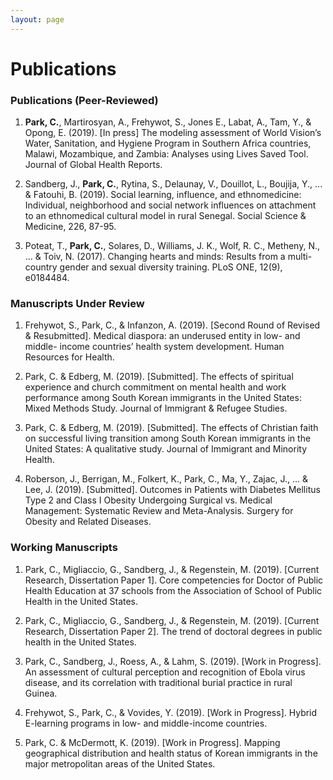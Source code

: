 ```yaml
---
layout: page
---
```


# Publications

### Publications (Peer-Reviewed)
1. __Park, C.__, Martirosyan, A., Frehywot, S., Jones E., Labat, A., Tam, Y., & Opong, E. (2019). [In press] The modeling assessment of World Vision’s Water, Sanitation, and Hygiene Program in Southern Africa countries, Malawi, Mozambique, and Zambia: Analyses using Lives Saved Tool. Journal of Global Health Reports.

2. Sandberg, J., __Park, C.__, Rytina, S., Delaunay, V., Douillot, L., Boujija, Y., ... & Fatouhi, B. (2019). Social learning, influence, and ethnomedicine: Individual, neighborhood and social network influences on attachment to an ethnomedical cultural model in rural Senegal. Social Science & Medicine, 226, 87-95.

3. Poteat, T., __Park, C.__, Solares, D., Williams, J. K., Wolf, R. C., Metheny, N., ... & Toiv, N. (2017). Changing hearts and minds: Results from a multi-country gender and sexual diversity training. PLoS ONE, 12(9), e0184484.


### Manuscripts Under Review
1. Frehywot, S., Park, C., & Infanzon, A. (2019). [Second Round of Revised & Resubmitted]. Medical diaspora: an underused entity in low- and middle- income countries’ health system development. Human Resources for Health.

2. Park, C. & Edberg, M. (2019). [Submitted]. The effects of spiritual experience and church commitment on mental health and work performance among South Korean immigrants in the United States: Mixed Methods Study. Journal of Immigrant & Refugee Studies.

3. Park, C. & Edberg, M. (2019). [Submitted]. The effects of Christian faith on successful living transition among South Korean immigrants in the United States: A qualitative study. Journal of Immigrant and Minority Health.

4. Roberson, J., Berrigan, M., Folkert, K., Park, C., Ma, Y., Zajac, J., … & Lee, J. (2019). [Submitted]. Outcomes in Patients with Diabetes Mellitus Type 2 and Class I Obesity Undergoing Surgical vs. Medical Management: Systematic Review and Meta-Analysis. Surgery for Obesity and Related Diseases.

### Working Manuscripts
1. Park, C., Migliaccio, G., Sandberg, J., & Regenstein, M. (2019). [Current Research, Dissertation Paper 1]. Core competencies for Doctor of Public Health Education at 37 schools from the Association of School of Public Health in the United States.

2. Park, C., Migliaccio, G., Sandberg, J., & Regenstein, M. (2019). [Current Research, Dissertation Paper 2]. The trend of doctoral degrees in public health in the United States.

3. Park, C., Sandberg, J., Roess, A., & Lahm, S. (2019). [Work in Progress]. An assessment of cultural perception and recognition of Ebola virus disease, and its correlation with traditional burial practice in rural Guinea.

4. Frehywot, S., Park, C., & Vovides, Y. (2019). [Work in Progress]. Hybrid E-learning programs in low- and middle-income countries.

5. Park, C. & McDermott, K. (2019). [Work in Progress]. Mapping geographical distribution and health status of Korean immigrants in the major metropolitan areas of the United States. 
